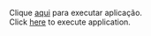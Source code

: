 Clique [aqui](https://dev-jago.github.io/Custom_Virtual_Keyboard/) para executar aplicação.
<br>
Click [here](https://dev-jago.github.io/Custom_Virtual_Keyboard/) to execute application.
